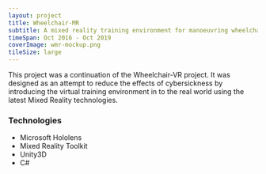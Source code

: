 ```yaml
---
layout: project
title: Wheelchair-MR
subtitle: A mixed reality training environment for manoeuvring wheelchair 
timeSpan: Oct 2016 - Oct 2019
coverImage: wmr-mockup.png
tileSize: large
---
```

This project was a continuation of the Wheelchair-VR project. It was designed as an attempt to reduce the effects of cybersickness by introducing the virtual training environment in to the real world using the latest Mixed Reality technologies.

### Technologies

+ Microsoft Hololens
+ Mixed Reality Toolkit
+ Unity3D
+ C#
